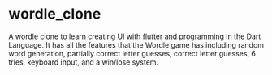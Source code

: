 # wordle_clone
A wordle clone to learn creating UI with flutter and programming in the Dart Language.
It has all the features that the Wordle game has including random word generation, partially correct letter guesses, correct letter guesses,
6 tries, keyboard input, and a win/lose system.
